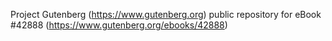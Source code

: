 Project Gutenberg (https://www.gutenberg.org) public repository for eBook #42888 (https://www.gutenberg.org/ebooks/42888)
